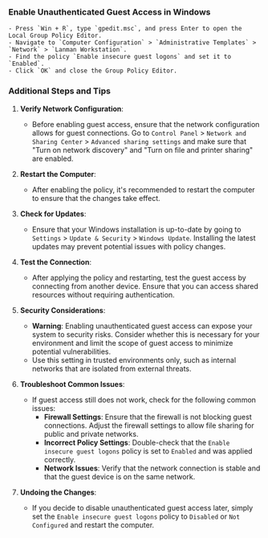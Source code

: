 
### Enable Unauthenticated Guest Access in Windows


````
- Press `Win + R`, type `gpedit.msc`, and press Enter to open the Local Group Policy Editor.
- Navigate to `Computer Configuration` > `Administrative Templates` > `Network` > `Lanman Workstation`.
- Find the policy `Enable insecure guest logons` and set it to `Enabled`.
- Click `OK` and close the Group Policy Editor.

`````

### Additional Steps and Tips

1. **Verify Network Configuration**:
    
    - Before enabling guest access, ensure that the network configuration allows for guest connections. Go to `Control Panel` > `Network and Sharing Center` > `Advanced sharing settings` and make sure that "Turn on network discovery" and "Turn on file and printer sharing" are enabled.
2. **Restart the Computer**:
    
    - After enabling the policy, it's recommended to restart the computer to ensure that the changes take effect.
3. **Check for Updates**:
    
    - Ensure that your Windows installation is up-to-date by going to `Settings` > `Update & Security` > `Windows Update`. Installing the latest updates may prevent potential issues with policy changes.
4. **Test the Connection**:
    
    - After applying the policy and restarting, test the guest access by connecting from another device. Ensure that you can access shared resources without requiring authentication.
5. **Security Considerations**:
    
    - **Warning**: Enabling unauthenticated guest access can expose your system to security risks. Consider whether this is necessary for your environment and limit the scope of guest access to minimize potential vulnerabilities.
    - Use this setting in trusted environments only, such as internal networks that are isolated from external threats.
6. **Troubleshoot Common Issues**:
    
    - If guest access still does not work, check for the following common issues:
        - **Firewall Settings**: Ensure that the firewall is not blocking guest connections. Adjust the firewall settings to allow file sharing for public and private networks.
        - **Incorrect Policy Settings**: Double-check that the `Enable insecure guest logons` policy is set to `Enabled` and was applied correctly.
        - **Network Issues**: Verify that the network connection is stable and that the guest device is on the same network.
7. **Undoing the Changes**:
    
    - If you decide to disable unauthenticated guest access later, simply set the `Enable insecure guest logons` policy to `Disabled` or `Not Configured` and restart the computer.

